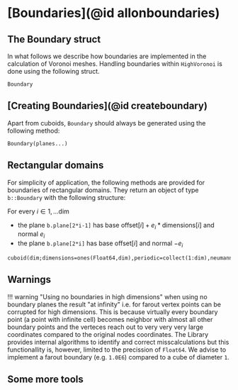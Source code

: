 
# [Boundaries](@id allonboundaries)

## The Boundary struct
In what follows we describe how boundaries are implemented in the calculation of Voronoi meshes. Handling boundaries within `HighVoronoi` is done using the following struct.

```@docs
Boundary
```

## [Creating Boundaries](@id createboundary)

Apart from cuboids, `Boundary` should always be generated using the following method:

```@docs
Boundary(planes...)
```

## Rectangular domains

For simplicity of application, the following methods are provided for boundaries of rectangular domains. They return an object of type `b::Boundary` with the following structure:

For every $i\in 1,...\mathrm{dim}$ 
- the plane `b.plane[2*i-1]` has base $\mathrm{offset}[i]+e_i*\mathrm{dimensions}[i]$ and normal $e_i$
- the plane `b.plane[2*i]` has base $\mathrm{offset}[i]$ and normal $-e_i$

```@docs
cuboid(dim;dimensions=ones(Float64,dim),periodic=collect(1:dim),neumann=Int64[],offset=zeros(Float64,dim))
```

## Warnings

!!! warning "Using no boundaries in high dimensions"
    when using no boundary planes the result "at infinity" i.e. for farout vertex points can be corrupted for high dimensions. This is because virtually every boundary point (a point with infinite cell) becomes neighbor with almost all other boundary points and the verteces reach out to very very very large coordinates compared to the original nodes coordinates. The Library provides internal algorithms to identify and correct misscalculations but this functionallity is, however, limited to the precission of `Float64`. We advise to implement a farout boundary (e.g. `1.0E6`) compared to a cube of diameter `1`.

## Some more tools


